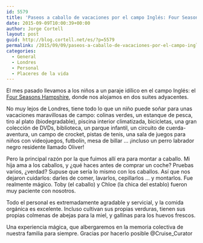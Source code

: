 ```yaml
---
id: 5579
title: 'Paseos a caballo de vacaciones por el campo Inglés: Four Seasons Hampshire'
date: 2015-09-09T10:00:39+00:00
author: Jorge Cortell
layout: post
guid: http://blog.cortell.net/es/?p=5579
permalink: /2015/09/09/paseos-a-caballo-de-vacaciones-por-el-campo-ingles-four-seasons-hampshire/
categories:
  - General
  - Londres
  - Personal
  - Placeres de la vida
---
```

El mes pasado llevamos a los niños a un paraje idílico en el campo Inglés: el <a href="http://www.fourseasons.com/hampshire/" target="_blank">Four Seasons Hampshire</a>, donde nos alojamos en dos suites adyacentes.

No muy lejos de Londres, tiene todo lo que un niño puede soñar para unas vacaciones maravillosas de campo: colinas verdes, un estanque de pesca, tiro al plato (biodegradable), piscina interior climatizada, bicicletas, una gran colección de DVDs, biblioteca, un parque infantil, un circuito de cuerda-aventura, un campo de crocket, pistas de tenis, una sala de juegos para niños con videojuegos, futbolín, mesa de billar ... ¡incluso un perro labrador negro residente llamado Oliver!

Pero la principal razón por la que fuimos allí era para montar a caballo. Mi hija ama a los caballos, y ¿qué haces antes de comprar un coche? Pruebas varios, ¿verdad? Supuse que sería lo mismo con los caballos. Así que nos dejaron cuidarlos: darles de comer, lavarlos, cepillarlos ... y montarlos. Fue realmente mágico. Toby (el caballo) y Chloe (la chica del establo) fueron muy paciente con nosotros.

Todo el personal es extremadamente agradable y servicial, y la comida orgánica es excelente. Incluso cultivan sus propias verduras, tienen sus propias colmenas de abejas para la miel, y gallinas para los huevos frescos.

Una experiencia mágica, que albergaremos en la memoria colectiva de nuestra familia para siempre. Gracias por hacerlo posible @Cruise_Curator